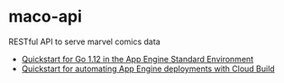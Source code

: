 # maco-api
RESTful API to serve marvel comics data

+ [Quickstart for Go 1.12 in the App Engine Standard Environment](https://cloud.google.com/appengine/docs/standard/go112/quickstart)
+ [Quickstart for automating App Engine deployments with Cloud Build](https://cloud.google.com/source-repositories/docs/quickstart-triggering-builds-with-source-repositories)
